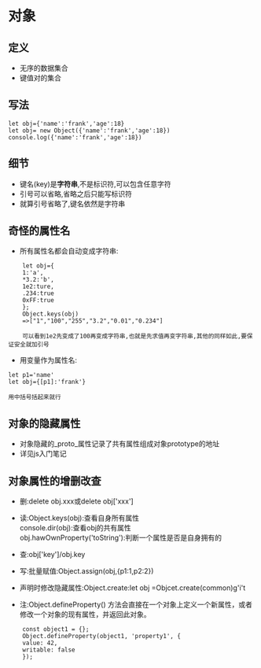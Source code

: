 # 对象
## 定义
* 无序的数据集合
*  键值对的集合

## 写法

    let obj={'name':'frank','age':18}
    let obj= new Object({'name':'frank','age':18})
    console.log({'name':'frank','age':18})

## 细节
* 键名(key)是**字符串**,不是标识符,可以包含任意字符
* 引号可以省略,省略之后只能写标识符
* 就算引号省略了,键名依然是字符串

## 奇怪的属性名
* 所有属性名都会自动变成字符串:
```
    let obj={
    1:'a',
    *3.2:'b',
    1e2:ture,
    .234:true
    0xFF:true
    };
    Object.keys(obj)
    =>["1","100","255","3.2","0.01","0.234"]

    可以看到1e2先变成了100再变成字符串,也就是先求值再变字符串,其他的同样如此,要保证安全就加引号
```
* 用变量作为属性名:
```
let p1='name'
let obj={[p1]:'frank'}

用中括号括起来就行
```
## 对象的隐藏属性
* 对象隐藏的_proto_属性记录了共有属性组成对象prototype的地址
* 详见js入门笔记

## 对象属性的增删改查
* 删:delete obj.xxx或delete obj['xxx']
* 读:Object.keys(obj):查看自身所有属性</br>
     console.dir(obj):查看obj的共有属性</br>
     obj.hawOwnProperty('toString'):判断一个属性是否是自身拥有的</br>
* 查:obj['key']/obj.key
* 写:批量赋值:Object.assign(obj,{p1:1,p2:2})
* 声明时修改隐藏属性:Object.create:let obj =Objcet.create(common)g'i't

* 注:Object.defineProperty() 方法会直接在一个对象上定义一个新属性，或者修改一个对象的现有属性，并返回此对象。
```
    const object1 = {};
    Object.defineProperty(object1, 'property1', {
    value: 42,
    writable: false
    });
```